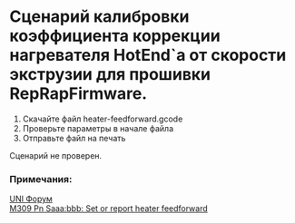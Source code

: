 # Сценарий калибровки коэффициента коррекции нагревателя HotEnd`а от скорости экструзии для прошивки RepRapFirmware.


1. Скачайте файл heater-feedforward.gcode
2. Проверьте параметры в начале файла
3. Отправьте файл на печать

Сценарий не проверен.

### Примечания:
[UNI Форум](https://uni3d.store/viewtopic.php?t=1030)  
[M309 Pn Saaa:bbb: Set or report heater feedforward](https://docs.duet3d.com/en/User_manual/Reference/Gcodes#m309-set-or-report-heater-feedforward)  
